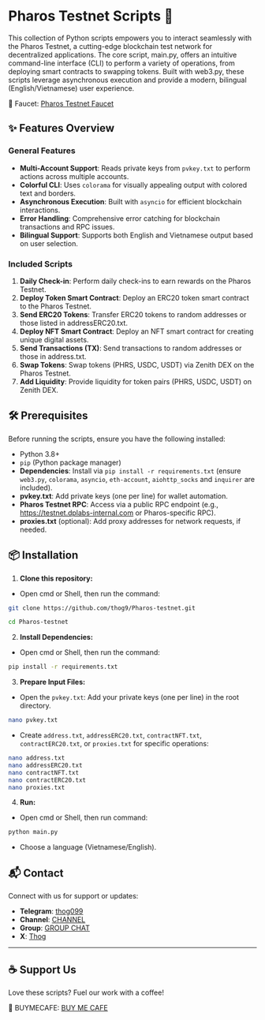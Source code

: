 # Pharos Testnet Scripts 🚀

This collection of Python scripts empowers you to interact seamlessly with the Pharos Testnet, a cutting-edge blockchain test network for decentralized applications. The core script, main.py, offers an intuitive command-line interface (CLI) to perform a variety of operations, from deploying smart contracts to swapping tokens. Built with web3.py, these scripts leverage asynchronous execution and provide a modern, bilingual (English/Vietnamese) user experience.

🔗 Faucet: [Pharos Testnet Faucet](https://testnet.pharosnetwork.xyz/)

## ✨ Features Overview

### General Features

- **Multi-Account Support**: Reads private keys from `pvkey.txt` to perform actions across multiple accounts.
- **Colorful CLI**: Uses `colorama` for visually appealing output with colored text and borders.
- **Asynchronous Execution**: Built with `asyncio` for efficient blockchain interactions.
- **Error Handling**: Comprehensive error catching for blockchain transactions and RPC issues.
- **Bilingual Support**: Supports both English and Vietnamese output based on user selection.

### Included Scripts

1. **Daily Check-in**: Perform daily check-ins to earn rewards on the Pharos Testnet.
2. **Deploy Token Smart Contract**: Deploy an ERC20 token smart contract to the Pharos Testnet.
3. **Send ERC20 Tokens**: Transfer ERC20 tokens to random addresses or those listed in addressERC20.txt.
4. **Deploy NFT Smart Contract**: Deploy an NFT smart contract for creating unique digital assets.
5. **Send Transactions (TX)**: Send transactions to random addresses or those in address.txt.
6. **Swap Tokens**: Swap tokens (PHRS, USDC, USDT) via Zenith DEX on the Pharos Testnet.
7. **Add Liquidity**: Provide liquidity for token pairs (PHRS, USDC, USDT) on Zenith DEX.


## 🛠️ Prerequisites

Before running the scripts, ensure you have the following installed:

- Python 3.8+
- `pip` (Python package manager)
- **Dependencies**: Install via `pip install -r requirements.txt` (ensure `web3.py`, `colorama`, `asyncio`, `eth-account`, `aiohttp_socks` and `inquirer` are included).
- **pvkey.txt**: Add private keys (one per line) for wallet automation.
- **Pharos Testnet RPC**: Access via a public RPC endpoint (e.g., https://testnet.dplabs-internal.com or Pharos-specific RPC).
- **proxies.txt** (optional): Add proxy addresses for network requests, if needed.


## 📦 Installation

1. **Clone this repository:**
- Open cmd or Shell, then run the command:
```sh
git clone https://github.com/thog9/Pharos-testnet.git
```
```sh
cd Pharos-testnet
```
2. **Install Dependencies:**
- Open cmd or Shell, then run the command:
```sh
pip install -r requirements.txt
```
3. **Prepare Input Files:**
- Open the `pvkey.txt`: Add your private keys (one per line) in the root directory.
```sh
nano pvkey.txt 
```

- Create `address.txt`, `addressERC20.txt`, `contractNFT.txt`, `contractERC20.txt`, or `proxies.txt` for specific operations:
```sh
nano address.txt
nano addressERC20.txt
nano contractNFT.txt
nano contractERC20.txt
nano proxies.txt
```
4. **Run:**
- Open cmd or Shell, then run command:
```sh
python main.py
```
- Choose a language (Vietnamese/English).

## 📬 Contact
Connect with us for support or updates:

- **Telegram**: [thog099](https://t.me/thog099)
- **Channel**: [CHANNEL](https://t.me/thogairdrops)
- **Group**: [GROUP CHAT](https://t.me/thogchats)
- **X**: [Thog](https://x.com/thog099) 

----

## ☕ Support Us
Love these scripts? Fuel our work with a coffee!

🔗 BUYMECAFE: [BUY ME CAFE](https://buymecafe.vercel.app/)

